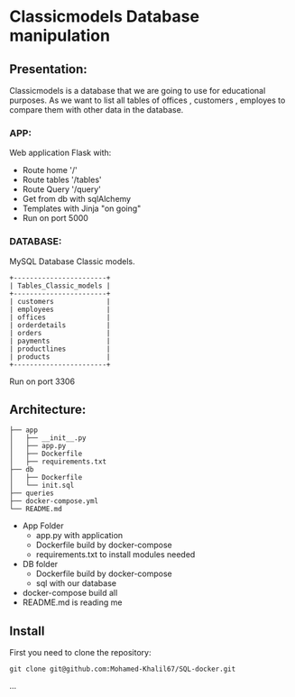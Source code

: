 # Classicmodels Database manipulation

## Presentation:

Classicmodels is a database that we are going to use for educational purposes. As we want to list all tables of offices , customers , employes to compare them with other data in the database.

### APP:
Web application Flask with:
* Route home '/'
* Route tables '/tables'
* Route Query '/query'
* Get from db with sqlAlchemy
* Templates with Jinja "on going"
* Run on port 5000

### DATABASE:
MySQL Database Classic models.

```
+-----------------------+
| Tables_Classic_models |
+-----------------------+
| customers             |
| employees             |
| offices               |
| orderdetails          |
| orders                |
| payments              |
| productlines          |
| products              |
+-----------------------+

```
Run on port 3306

## Architecture:
```
├── app
│   ├── __init__.py
│   ├── app.py
│   ├── Dockerfile
│   ├── requirements.txt
├── db
│   ├── Dockerfile
│   └── init.sql
├── queries
├── docker-compose.yml
└── README.md
```

* App Folder
    * app.py with application
    * Dockerfile build by docker-compose
    * requirements.txt to install modules needed
* DB folder
    * Dockerfile build by docker-compose
    * sql with our database
* docker-compose build all
* README.md is reading me


## Install
First you need to clone the repository:
```
git clone git@github.com:Mohamed-Khalil67/SQL-docker.git

```
...